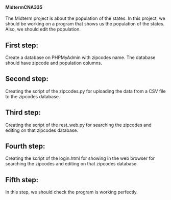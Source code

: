 #### MidtermCNA335
  
   The Midterm project is about the population of the states.
   In this project, we should be working on a program that shows us the population of the states.
   Also, we should edit the population.
 
## First step:
  
  Create a database on PHPMyAdmin with zipcodes name. 
  The database should have zipcode and population columns.
  
## Second step:
  
  Creating the script of the zipcodes.py for uploading the data from a CSV file to the zipcodes database.
  
## Third step:
  
  Creating the script of the rest_web.py for searching the zipcodes and editing on that zipcodes database.
  
## Fourth step:
  
  Creating the script of the login.html for showing in the web browser for searching the zipcodes and editing on that zipcodes database.
  
## Fifth step:

  In this step, we should check the program is working perfectly.  
